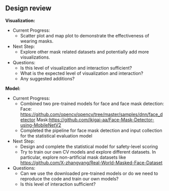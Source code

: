 ## Design review

**Visualization:**
* Current Progress:
  * Scatter plot and map plot to demonstrate the effectiveness of wearing masks.
* Next Step:
  * Explore other mask related datasets and potentially add more visualizations.
* Questions:
  * Is this level of visualization and interaction sufficient? 
  * What is the expected level of visualization and interaction?
  * Any suggested additions?

**Model:**
* Current Progress:
  * Combined two pre-trained models for face and face mask detection:
  Face: https://github.com/opencv/opencv/tree/master/samples/dnn/face_detector
  Mask:https://github.com/ikigai-aa/Face-Mask-Detector-using-MobileNetV2
  * Completed the pipeline for face mask detection and input collection for the statistical evaluation model
* Next Step:
  * Design and complete the statistical model for safety-level scoring
  * Try to train our own CV models and explore different datasets. In particular, explore non-artificial mask datasets like https://github.com/X-zhangyang/Real-World-Masked-Face-Dataset
* Questions:
  * Can we use the downloaded pre-trained models or do we need to reproduce the code and train our own models?
  * Is this level of interaction sufficient?
